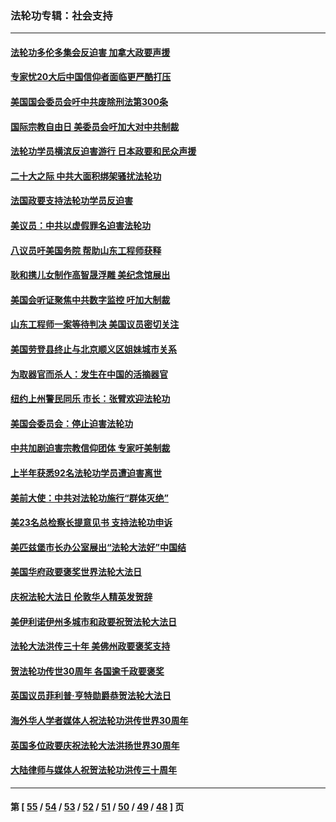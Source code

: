 ### 法轮功专辑：社会支持
---
#### [法轮功多伦多集会反迫害 加拿大政要声援](../../pages/nf4386/n13881303.md?01060430) 
#### [专家忧20大后中国信仰者面临更严酷打压](../../pages/nf4386/n13874993.md?01060430) 
#### [美国国会委员会吁中共废除刑法第300条](../../pages/nf4386/n13868121.md?01060430) 
#### [国际宗教自由日 美委员会吁加大对中共制裁](../../pages/nf4386/n13855021.md?01060430) 
#### [法轮功学员横滨反迫害游行 日本政要和民众声援](../../pages/nf4386/n13847132.md?01060430) 
#### [二十大之际 中共大面积绑架骚扰法轮功](../../pages/nf4386/n13846381.md?01060430) 
#### [法国政要支持法轮功学员反迫害](../../pages/nf4386/n13841970.md?01060430) 
#### [美议员：中共以虚假罪名迫害法轮功](../../pages/nf4386/n13841083.md?01060430) 
#### [八议员吁美国务院 帮助山东工程师获释](../../pages/nf4386/n13836379.md?01060430) 
#### [耿和携儿女制作高智晟浮雕 美纪念馆展出](../../pages/nf4386/n13829624.md?01060430) 
#### [美国会听证聚焦中共数字监控 吁加大制裁](../../pages/nf4386/n13825083.md?01060430) 
#### [山东工程师一案等待判决 美国议员密切关注](../../pages/nf4386/n13815065.md?01060430) 
#### [美国劳登县终止与北京顺义区姐妹城市关系](../../pages/nf4386/n13811030.md?01060430) 
#### [为取器官而杀人：发生在中国的活摘器官](../../pages/nf4386/n13794731.md?01060430) 
#### [纽约上州警民同乐 市长：张臂欢迎法轮功](../../pages/nf4386/n13794375.md?01060430) 
#### [美国会委员会：停止迫害法轮功](../../pages/nf4386/n13788164.md?01060430) 
#### [中共加剧迫害宗教信仰团体 专家吁美制裁](../../pages/nf4386/n13780252.md?01060430) 
#### [上半年获悉92名法轮功学员遭迫害离世](../../pages/nf4386/n13772701.md?01060430) 
#### [美前大使：中共对法轮功施行“群体灭绝”](../../pages/nf4386/n13771705.md?01060430) 
#### [美23名总检察长提意见书 支持法轮功申诉](../../pages/nf4386/n13766596.md?01060430) 
#### [美匹兹堡市长办公室展出“法轮大法好”中国结](../../pages/nf4386/n13749721.md?01060430) 
#### [美国华府政要褒奖世界法轮大法日](../../pages/nf4386/n13743770.md?01060430) 
#### [庆祝法轮大法日 伦敦华人精英发贺辞](../../pages/nf4386/n13741593.md?01060430) 
#### [美伊利诺伊州多城市和政要祝贺法轮大法日](../../pages/nf4386/n13737149.md?01060430) 
#### [法轮大法洪传三十年 美佛州政要褒奖支持](../../pages/nf4386/n13737103.md?01060430) 
#### [贺法轮功传世30周年 各国逾千政要褒奖](../../pages/nf4386/n13735828.md?01060430) 
#### [英国议员菲利普‧亨特勋爵恭贺法轮大法日](../../pages/nf4386/n13736187.md?01060430) 
#### [海外华人学者媒体人祝法轮功洪传世界30周年](../../pages/nf4386/n13735835.md?01060430) 
#### [英国多位政要庆祝法轮大法洪扬世界30周年](../../pages/nf4386/n13734739.md?01060430) 
#### [大陆律师与媒体人祝贺法轮功洪传三十周年](../../pages/nf4386/n13735062.md?01060430) 

---
#### 第 [ [55](./55.md?01060430) / [54](./54.md?01060430) / [53](./53.md?01060430) / [52](./52.md?01060430) / [51](./51.md?01060430) / [50](./50.md?01060430) / [49](./49.md?01060430) / [48](./48.md?01060430) ] 页
